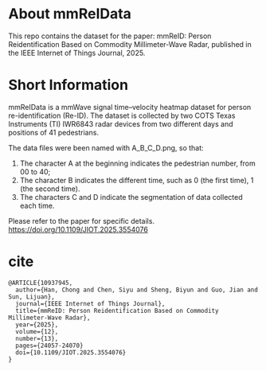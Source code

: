 # About mmReIData
This repo contains the dataset for the paper: mmReID: Person Reidentification Based on Commodity Millimeter-Wave Radar, published in the IEEE Internet of Things Journal, 2025.

# Short Information
mmReIData is a mmWave signal time–velocity heatmap dataset for person re-identification (Re-ID). The dataset is collected by two COTS Texas Instruments (TI) IWR6843 radar devices from two different days and positions of 41 pedestrians.

The data files were been named with A_B_C_D.png, so that:
1) The character A at the beginning indicates the pedestrian number, from 00 to 40;
2) The character B indicates the different time, such as 0 (the first time), 1 (the second time).
3) The characters C and D indicate the segmentation of data collected each time.

Please refer to the paper for specific details. https://doi.org/10.1109/JIOT.2025.3554076

# cite
```
@ARTICLE{10937945,
  author={Han, Chong and Chen, Siyu and Sheng, Biyun and Guo, Jian and Sun, Lijuan},
  journal={IEEE Internet of Things Journal}, 
  title={mmReID: Person Reidentification Based on Commodity Millimeter-Wave Radar}, 
  year={2025},
  volume={12},
  number={13},
  pages={24057-24070}
  doi={10.1109/JIOT.2025.3554076}
}
```
